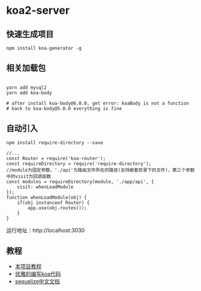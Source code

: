 # koa2-server
## 快速生成项目
```shell
npm install koa-generator -g
```
## 相关加载包
```shell

yarn add mysql2
yarn add koa-body

# after install koa-body@6.0.0, get error: koaBody is not a function
# back to koa-body@5.0.0 everything is fine
```

## 自动引入
```shell
npm install require-directory --save   

//...
const Router = require('koa-router'); 
const requireDirectory = require('require-directory');
//module为固定参数，'./api'为路由文件所在的路径(支持嵌套目录下的文件)，第三个参数中的visit为回调函数
const modules = requireDirectory(module, './app/api', {
    visit: whenLoadModule
});
function whenLoadModule(obj) {
    if(obj instanceof Router) {
        app.use(obj.routes());
    }
}
```

运行地址：http://localhost:3030



## 教程

- [本项目教程](https://juejin.cn/post/7125867746172076069)
- [优雅的编写koa代码](https://blog.csdn.net/weixin_36295973/article/details/112311944)
- [sequelize中文文档](https://www.sequelize.cn/core-concepts/getting-started)

